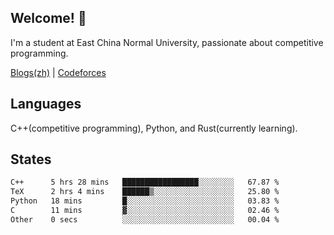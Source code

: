 ## Welcome! 👋

I'm a student at East China Normal University, passionate about competitive programming.

[Blogs(zh)](https://blog.hikariyo.net) | [Codeforces](https://codeforces.com/profile/hikariyo)

## Languages

C++(competitive programming), Python, and Rust(currently learning).

## States

<!--START_SECTION:waka-->

```txt
C++      5 hrs 28 mins   █████████████████░░░░░░░░   67.87 %
TeX      2 hrs 4 mins    ██████▒░░░░░░░░░░░░░░░░░░   25.80 %
Python   18 mins         █░░░░░░░░░░░░░░░░░░░░░░░░   03.83 %
C        11 mins         ▓░░░░░░░░░░░░░░░░░░░░░░░░   02.46 %
Other    0 secs          ░░░░░░░░░░░░░░░░░░░░░░░░░   00.04 %
```

<!--END_SECTION:waka-->


